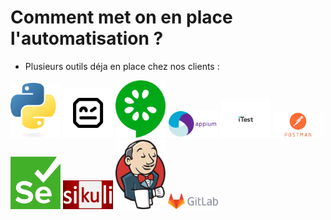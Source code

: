 <!-- .slide: data-state="nologo-slide" style="text-align: center" -->
#  Comment met on en place l'automatisation ?

* Plusieurs outils déja en place chez nos clients :

[<img src="images/python.png" width="80"/>](images/python.png)
[<img src="images/Robot-framework-logo.png" width="80"/>](images/Robot-framework-logo.png)
[<img src="images/cucumber-logo.png" width="80"/>](images/cucumber-logo.png)
[<img src="images/APPIUM.png" width="80"/>](images/APPIUM.png)
[<img src="images/itest.png" width="80"/>](images/itest.png)
[<img src="images/postman.jpg" width="80"/>](images/postman.jpg)
[<img src="images/selenium.png" width="80"/>](images/selenium.png)
[<img src="images/sikuli.png" width="80"/>](images/sikuli.png)
[<img src="images/jenkins.png" width="80"/>](images/jenkins.png)
[<img src="images/gitlab.png" width="80"/>](images/gitlab.png)
